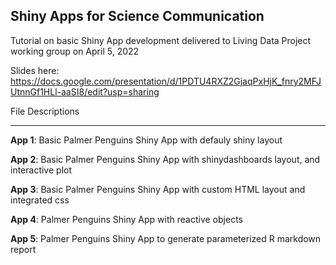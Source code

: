 ## Shiny Apps for Science Communication

Tutorial on basic Shiny App development delivered to Living Data Project working group on April 5, 2022

Slides here: https://docs.google.com/presentation/d/1PDTU4RXZ2GjaqPxHjK_fnry2MFJUtnnGf1HLl-aaSI8/edit?usp=sharing

File Descriptions
______
**App 1**: Basic Palmer Penguins Shiny App with defauly shiny layout

**App 2**: Basic Palmer Penguins Shiny App with shinydashboards layout, and interactive plot

**App 3**: Basic Palmer Penguins Shiny App with custom HTML layout and integrated css

**App 4**: Palmer Penguins Shiny App with reactive objects

**App 5**: Palmer Penguins Shiny App to generate parameterized R markdown report

